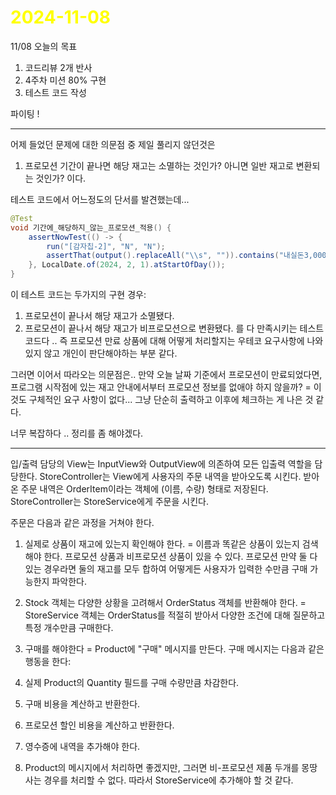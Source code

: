 # <span style="color:yellow">2024-11-08</span>
11/08 오늘의 목표
1. 코드리뷰 2개 반사
2. 4주차 미션 80% 구현
3. 테스트 코드 작성

파이팅 !

- - -

어제 들었던 문제에 대한 의문점 중 제일 풀리지 않던것은
1. 프로모션 기간이 끝나면 해당 재고는 소멸하는 것인가? 아니면 일반 재고로 변환되는 것인가? 이다.

테스트 코드에서 어느정도의 단서를 발견했는데... 

```java
@Test  
void 기간에_해당하지_않는_프로모션_적용() {  
    assertNowTest(() -> {  
        run("[감자칩-2]", "N", "N");  
        assertThat(output().replaceAll("\\s", "")).contains("내실돈3,000");  
    }, LocalDate.of(2024, 2, 1).atStartOfDay());  
}
```

이 테스트 코드는 두가지의 구현 경우: 
1. 프로모션이 끝나서 해당 재고가 소멸됐다.
2. 프로모션이 끝나서 해당 재고가 비프로모션으로 변환됐다.
를 다 만족시키는 테스트코드다 .. 즉 프로모션 만료 상품에 대해 어떻게 처리할지는 우테코 요구사항에 나와있지 않고 개인이 판단해야하는 부분 같다.

그러면 이어서 따라오는 의문점은.. 만약 오늘 날짜 기준에서 프로모션이 만료되었다면, 프로그램 시작점에 있는 재고 안내에서부터 프로모션 정보를 없애야 하지 않을까?
= 이것도 구체적인 요구 사항이 없다... 그냥 단순히 출력하고 이후에 체크하는 게 나은 것 같다.


너무 복잡하다 .. 정리를 좀 해야겠다.







- - -

입/출력 담당의 View는 InputView와 OutputView에 의존하여 모든 입출력 역할을 담당한다.
StoreController는 View에게 사용자의 주문 내역을 받아오도록 시킨다.
받아온 주문 내역은 OrderItem이라는 객체에 (이름, 수량) 형태로 저장된다.
StoreController는 StoreService에게 주문을 시킨다.

주문은 다음과 같은 과정을 거쳐야 한다.

1. 실제로 상품이 재고에 있는지 확인해야 한다.
= 이름과 똑같은 상품이 있는지 검색해야 한다. 프로모션 상품과 비프로모션 상품이 있을 수 있다. 프로모션 만약 둘 다 있는 경우라면 둘의 재고를 모두 합하여 어떻게든 사용자가 입력한 수만큼 구매 가능한지 파악한다.

2. Stock 객체는 다양한 상황을 고려해서 OrderStatus 객체를 반환해야 한다.
= StoreService 객체는 OrderStatus를 적절히 받아서 다양한 조건에 대해 질문하고 특정 개수만큼 구매한다.

3. 구매를 해야한다
= Product에 "구매" 메시지를 만든다. 구매 메시지는 다음과 같은 행동을 한다:
1. 실제 Product의 Quantity 필드를 구매 수량만큼 차감한다.
2. 구매 비용을 계산하고 반환한다.
3. 프로모션 할인 비용을 계산하고 반환한다.

4. 영수증에 내역을 추가해야 한다.
1. Product의 메시지에서 처리하면 좋겠지만, 그러면 비-프로모션 제품 두개를 몽땅 사는 경우를 처리할 수 없다. 따라서 StoreService에 추가해야 할 것 같다.

